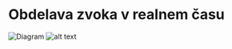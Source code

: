# Obdelava zvoka v realnem času
![Diagram](https://github.com/avidm/obdelava-zvoka/blob/main/Audio%20processor.jpg?raw=true)
![alt text](https://cdn.discordapp.com/attachments/921107370640289822/923511713494630450/Slika1.png)
